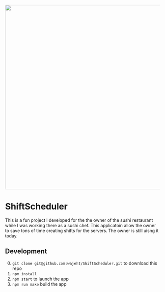 <p align="center"><img src="https://raw.githubusercontent.com/wajeht/ShiftScheduler/master/src/images/screenshot.png" width="600"></p>

# ShiftScheduler
This is a fun project I developed for the the owner of the sushi restaurant while I was working there as a sushi chef. This applicatoin allow the owner to save tons of time creating shifts for the servers. The owner is still uisng it today.


Development
---
0. `git clone git@github.com:wajeht/ShiftScheduler.git` to download this repo
1. `npm install`
2. `npm start` to launch the app
3. `npm run make` build the app
